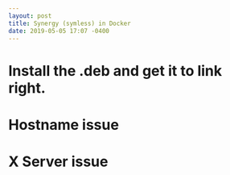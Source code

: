 ```yaml
---
layout: post
title: Synergy (symless) in Docker
date: 2019-05-05 17:07 -0400
---
```


# Install the .deb and get it to link right.  
# Hostname issue
# X Server issue
